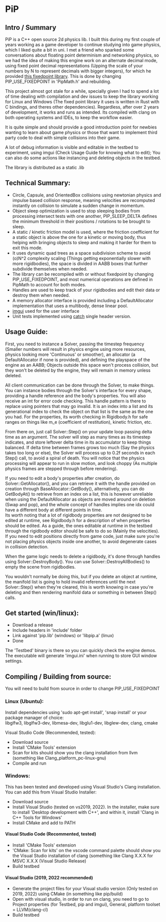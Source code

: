 # PiP
## Intro / Summary
PiP is a C++ open source 2d physics lib.
I built this during my first couple of years working as a game developer to continue studying into game physics, which I liked quite a bit in uni. I met a friend who sparked some conversations about floating point determinism and networking physics, so we had the idea of making this engine work on an alternate decimal mode, using fixed point decimal representations (Upping the scale of your numbers by N to represent decimals with bigger integers), for which he provided [this fixedpoint library](https://gitlab.com/DixieDev/fixed-point-lib). This is done by changing PIP_USE_FIXEDPOINT in 'PipMath.h' and rebuilding.  

This project almost got stale for a while, specially given I had to spend a lot of time dealing with compilation and dev issues to keep the library working for Linux and Windows (The fixed point library it uses is written in Rust with C bindings, and theres other dependencies). Regardless, after over 2 years of development, it works and runs as intended. Its compiled with clang on both operating systems and IDEs, to keep the workflow easier.  

It is quite simple and should provide a good introduction point for newbies wanting to learn about game physics or those that want to implement third party code to deal with simple collisions into their game.  

A lot of debug information is visible and editable in the testbed to experiment, using imgui (Check Usage Guide for knowing what to edit); You can also do some actions like instancing and deleting objects in the testbed.  

The library is distributed as a static .lib  

## Technical Summary:  

- Circle, Capsule, and OrientedBox collisions using newtonian physics and impulse based collision response, meaning velocities are recomputed instantly on collision to simulate a sudden change in momentum.  
- Object sleep optimization is used to stop sleeping bodies from processing intersect tests with one another, PIP_SLEEP_DELTA defines the minimum threshold in their positions / rotations to be brought to sleep.  
- A static / kinetic friction model is used, where the friction coefficient for a static object is above the one for a kinetic or moving body, thus helping with bringing objects to sleep and making it harder for them to exit this mode.
- It uses dynamic quad trees as a space subdivision scheme to avoid (o)N^2 complexity scaling (Things getting exponentially slower with more rigidbodies), the space is divided in AABB boxes that further subdivide themselves when needed.  
- The library can be recompiled with or without fixedpoint by changing PIP_USE_FIXEDPOINT, and most numerical operations are defined in PipMath to account for both modes.  
- Handles are used to keep track of your rigidbodies and edit their data or destroy them when needed.  
- A memory allocator interface is provided including a DefaultAllocator implementation that uses a multibody, dense linear pool.  
- [imgui](https://github.com/ocornut/imgui) used for the user interface  
- Unit tests implemented using [catch](https://github.com/wxWidgets/Catch) single header version.

## Usage Guide:  

First, you need to instance a Solver, passing the timestep frequency (Smaller numbers will result in physics engine using more resources, physics looking more 'Continuous' or smoother), an allocator (a DefaultAllocator if none is provided), and defining the playspace of the engine as an AABB; Objects outside this space won't process collision, but they won't be deleted by the engine, they will remain in memory unless deleted.  

All client communication can be done through the Solver, to make things.  
You can instance bodies through the Solver's interface for every shape, providing a handle reference and the body's properties. You will also receive an int for error code checking. This handle pattern is there to replace using pointers that may go invalid. It is an index into a list and its generational index to check the object on that list is the same as the one you had. For the properties, its worth checking in Rigidbody.h for safe ranges on things like m_e (coefficient of restitution), kinetic friction, etc.  

From there on, just call Solver::Step() on your update loop passing delta time as an argument. The solver will step as many times as its timestep indicates, and store leftover delta time in its accumulator to keep things balanced. If delta time between frames grows too much (Say the physics takes too long or else), the Solver will process up to 0.2f seconds in each Step() call, to avoid a spiral of death. You will notice that the physics processing will appear to run in slow motion, and look choppy (As multiple physics frames are stepped through before rendering).  

If you need to edit a body's properties after creation, do Solver::GetAllocator(), and you can retrieve it with the handle provided on creation through BaseAllocator::GetBody(), alternatively, you can do GetBodyAt() to retrieve from an index on a list, this is however unreliable when using the DefaultAllocator as objects are moved around on deletion (Swap and pop), and the whole concept of handles implies one idx could have a different body at different points in time.  
Its worth noting that a lot of rigidbody properties are not designed to be edited at runtime, see Rigidbody.h for a description of when properties should be edited. As a guide, the ones editable at runtime in the testbed through the rigidbody editor should be safe to do so (Mainly the velocities). If you need to edit positions directly from game code, just make sure you're not placing physics objects inside one another, to avoid degenerate cases in collision detection.  

When the game logic needs to delete a rigidbody, it's done through handles using Solver::DestroyBody(). You can use Solver::DestroyAllBodies() to empty the scene from rigidbodies.  

You wouldn't normally be doing this, but if you delete an object at runtime, the manifold list is going to hold invalid references until the next Solver::Step() when they're
cleared, this is worth knowing in case you're deleting and then rendering manifold data or something in between Step() calls.  

## Get started (win/linux):
- Download a release  
- Include headers in 'include' folder  
- Link against 'pip.lib'  (windows) or 'libpip.a' (linux)
- Done  

The 'Testbed' binary is there so you can quickly check the engine demos. The executable will generate 'imgui.ini' when running to store GUI window settings.  

## Compiling / Building from source:  
You will need to build from source in order to change PIP_USE_FIXEDPOINT  

### Linux (Ubuntu):  
Install dependencies using 'sudo apt-get install', 'snap install' or your package manager of choice:  
libglfw3, libglfw3-dev, libmesa-dev, libglu1-dev, libglew-dev, clang, cmake  

Visual Studio Code (Recommended, tested):  
- Download source  
- Install 'CMake Tools' extension  
- Scan for kits should show you the clang installation from llvm (something like Clang_platform_pc-linux-gnu)  
- Compile and run  

### Windows:
This has been tested and developed using Visual Studio's Clang installation. You can add this from Visual Studio Installer:  
- Download source  
- Install Visual Studio (tested on vs2019, 2022). In the installer, make sure to install 'Desktop development with C++', and within it, install 'Clang in C++ Tools for Windows'  
- Install CMake and add to PATH  

#### Visual Studio Code (Recommented, tested)  
- Install 'CMake Tools' extension  
- 'CMake: Scan for kits' on the vscode command palette should show you the Visual Studio installation of clang (something like Clang X.X.X for MSVC X.X.X (Visual Studio Release)  
- Build testbed  

#### Visual Studio  (2019, 2022 recommended)
- Generate the project files for your Visual studio version (Only tested on 2019, 2022) using CMake (in something like pip/build)  
- Open with visual studio, in order to run on clang, you need to go to Project properties (for Testbed, pip and imgui), General, platform toolset = LLVM(clang-cl)  
- Build testbed  
